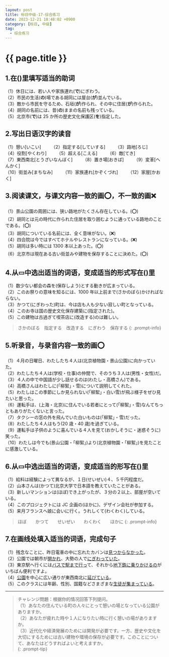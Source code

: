 ```yaml
---
layout: post
title: 标日中级-17-综合练习
date: 2023-12-21 18:48:02 +0900
category: [标日, 中级]
tag: 
  - 综合练习
---
```


# {{ page.title }}

## 1.在()里填写适当的助词

（1）休日には、若い人や家族連れ(**で**)にぎわう。  
（2）市民の生活(**の**)場である胡同には屋台(**が**)並んでいる。  
（3）敵から市民を守るため、石垣(**が**)作られ、その中に住居(**が**)作られた。  
（4）胡同の名前には、昔(**の**)ままの名前も残っている。  
（5）北京市(**で**)は 25 か所の歴史文化保護区(**を**)指定した。

## 2.写出日语汉字的读音

（1）憩い[いこい]　　 （2）指定する[していする]　　 （3）路地[ろじ]    
（4）役割[やくわり]　　 （5）超える[こえる]　　 （6）敵[てき]    
（7）東西南北[とうざいなんぼく]　　 （8）置き場[おきば]　　 （9）変革[へんかく]    
（10）街並み[まちなみ]　　 （11）家族連れ[かぞくづれ]　　 （12）家屋[かおく]

## 3.阅读课文，与课文内容一致的画⭕️，不一致的画❌

（1）景山公園の周囲には、狭い路地がたくさん存在している。(⭕️)  
（2）胡同とは元の時代に作られた住居を取り囲むように通っている路地のことである。(⭕️)  
（3）胡同についている名前には、全く意味がない。(❌)  
（4）四合院は今ではすべてホテルやレストランになっている。(❌)  
（5）胡同は多い時には 1300 本以上あった。(⭕️)  
（6）北京市は現在ある古い街並みや建物を保存することに決めた。(⭕️)

## 4.从▭中选出适当的词语，变成适当的形式写在()里

（1）数少ない都会の森を(保存しよう)とする動きが広まっている。  
（2）このお祭りの意味を知るには、1000 年以上前まで(さかのぼら)かければならない。  
（3）かつて(にぎわった)町は、今は店も人も少ない寂しい町となっている。  
（4）このお寺は国の歴史文化保存建築に(指定された)。  
（5）この建物は古過ぎて喫茶店に(改造する)のは難しい。

> さかのぼる　指定する　改造する　にぎわう　保存する
{: .prompt-info}

## 5.听录音，与录音内容一致的画⭕️

（1）４月の日曜日、わたしたち４人は(北京植物園・景山公園)に向かっていた。  
（2）わたしたち４人は(学校・仕事)の仲間で、そのうち３人は(男性・女性)だ。  
（3）４人の中で中国語が少し話せるのは(わたし・高橋さん)である。  
（4）高橋さんはわたしに(「柳絮」・雪)について説明してくれた。  
（5）わたしはこの季節にしか見られない(「柳絮」・白い雪)が飛ぶ様子をぜひ見たいと思った。  
（6）運転手は、(上海・北京)に住んでいる若者にとって(「柳絮」・雪)なんてちっともありがたくないと言った。  
（7）タクシーの窓の外を飛んでいた白いものは(「柳絮」・雪)だった。  
（8）わたしたち４人はもう(20 歳・40 歳)を過ぎている。  
（9）運転手は子供のように喜んでいる４人を見て(おかしそうに・迷惑そうに)笑った。  
（10）わたしは今でも(景山公園・「柳絮」)より(北京植物園・「柳絮」)を見たことに感激している。

## 6.从▭中选出适当的词语，变成适当的形写在()里

（1）給料は経験によって異なるが、１日(せいぜい)４、５千円程度だ。  
（2）山本さんは(かつて)北京大学で日本語を教えていたことがある。  
（3）新しいマンションは(ほぼ)でき上がったが、３分の２以上、部屋が空いている。  
（4）このプロジェクトには JC 企画の(ほかに)、デザイン会社が参加する。  
（5）来月フランスへ娘に会いに行く。うれしくて(わくわく)している。

> ほぼ　　かつて　　せいぜい　　わくわく　　ほかに
{: .prompt-info}

## 7.在画线处填入适当的词语，完成句子

（1）残念なことに、昨日電車の中に忘れたカバンは<u>見つからなかった</u>。  
（2）公園では朝市が<u>開かれ</u>、大勢の人で<u>にぎわっていた</u>。  
（3）東京駅へ行くには<u>バスで駅まで行っ</u>て、それから<u>地下鉄に乗りかけるの</u>がいちばん便利ですよ。  
（4）<u>公園</u>を中心に広い通りが東西南北に<u>延びている</u>。  
（5）このクラスには年齢、性別、国籍などさまざまな<u>生徒が集まっている</u>。

---

> チャレンジ問題：根据你的情况回答下列提问。  
（1）あなたの住んでいる町の人々にとって憩いの場となっている公園がありますか。  
（2）あなたが疲れた時や１人になりたい時に行く憩いの場がありますか。  
（3）近代化や経済発展のためには開発が必要です。一方、歴史や文化を大切にするためには古い建物や環境の保存が必要です。このことについて、あなたはどうすればよいと考えますか。  
{: .prompt-tip}
